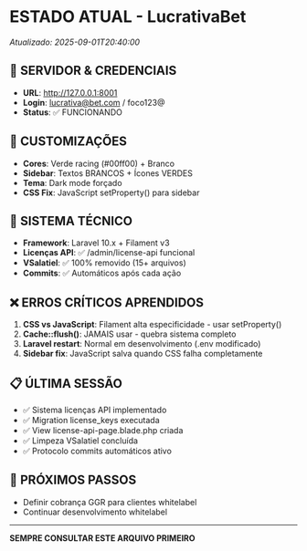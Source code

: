 # ESTADO ATUAL - LucrativaBet 
*Atualizado: 2025-09-01T20:40:00*

## 🚀 SERVIDOR & CREDENCIAIS
- **URL**: http://127.0.0.1:8001
- **Login**: lucrativa@bet.com / foco123@
- **Status**: ✅ FUNCIONANDO

## 🎨 CUSTOMIZAÇÕES
- **Cores**: Verde racing (#00ff00) + Branco
- **Sidebar**: Textos BRANCOS + Ícones VERDES
- **Tema**: Dark mode forçado
- **CSS Fix**: JavaScript setProperty() para sidebar

## 🔧 SISTEMA TÉCNICO
- **Framework**: Laravel 10.x + Filament v3
- **Licenças API**: ✅ /admin/license-api funcional
- **VSalatiel**: ✅ 100% removido (15+ arquivos)
- **Commits**: ✅ Automáticos após cada ação

## ❌ ERROS CRÍTICOS APRENDIDOS
1. **CSS vs JavaScript**: Filament alta especificidade - usar setProperty()
2. **Cache::flush()**: JAMAIS usar - quebra sistema completo
3. **Laravel restart**: Normal em desenvolvimento (.env modificado)
4. **Sidebar fix**: JavaScript salva quando CSS falha completamente

## 📋 ÚLTIMA SESSÃO
- ✅ Sistema licenças API implementado
- ✅ Migration license_keys executada  
- ✅ View license-api-page.blade.php criada
- ✅ Limpeza VSalatiel concluída
- ✅ Protocolo commits automáticos ativo

## 🎯 PRÓXIMOS PASSOS
- Definir cobrança GGR para clientes whitelabel
- Continuar desenvolvimento whitelabel

---
**SEMPRE CONSULTAR ESTE ARQUIVO PRIMEIRO**